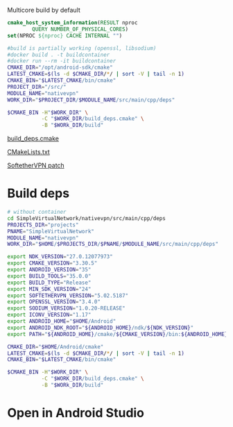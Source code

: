 Multicore build by default
```cmake
cmake_host_system_information(RESULT nproc
        QUERY NUMBER_OF_PHYSICAL_CORES)
set(NPROC ${nproc} CACHE INTERNAL "")
```


```bash
#build is partially working (openssl, libsodium)
#docker build . -t buildcontainer
#docker run --rm -it buildcontainer
CMAKE_DIR="/opt/android-sdk/cmake"
LATEST_CMAKE=$(ls -d $CMAKE_DIR/*/ | sort -V | tail -n 1)
CMAKE_BIN="$LATEST_CMAKE/bin/cmake"
PROJECT_DIR="/src/"
MODULE_NAME="nativevpn"
WORK_DIR="$PROJECT_DIR/$MODULE_NAME/src/main/cpp/deps"

$CMAKE_BIN -H"$WORK_DIR" \
           -C "$WORK_DIR/build_deps.cmake" \
           -B "$WORk_DIR/build"

```
[build_deps.cmake](https://github.com/antnn/SimpleVirtualNetwork/blob/main/nativevpn/src/main/cpp/deps/build_deps.cmake#L129)


[CMakeLists.txt](https://github.com/antnn/SimpleVirtualNetwork/blob/main/nativevpn/src/main/cpp/deps/CMakeLists.txt#L35)


[SoftetherVPN patch](https://github.com/antnn/SimpleVirtualNetwork/blob/main/nativevpn/src/main/cpp/deps/softethervpn.patch)

# Build deps
```bash
# without container
cd SimpleVirtualNetwork/nativevpn/src/main/cpp/deps
PROJECTS_DIR="projects"
PNAME="SimpleVirtualNetwork"
MODULE_NAME="nativevpn"
WORK_DIR="$HOME/$PROJECTS_DIR/$PNAME/$MODULE_NAME/src/main/cpp/deps"

export NDK_VERSION="27.0.12077973"
export CMAKE_VERSION="3.30.5"
export ANDROID_VERSION="35"
export BUILD_TOOLS="35.0.0"
export BUILD_TYPE="Release"
export MIN_SDK_VERSION="24"
export SOFTETHERVPN_VERSION="5.02.5187"
export OPENSSL_VERSION="3.4.0"
export SODIUM_VERSION="1.0.20-RELEASE"
export ICONV_VERSION="1.17"
export ANDROID_HOME="$HOME/Android"
export ANDROID_NDK_ROOT="${ANDROID_HOME}/ndk/${NDK_VERSION}"
export PATH="${ANDROID_HOME}/cmake/${CMAKE_VERSION}/bin:${ANDROID_HOME}/cmdline-tools/bin:${PATH}"

CMAKE_DIR="$HOME/Android/cmake"
LATEST_CMAKE=$(ls -d $CMAKE_DIR/*/ | sort -V | tail -n 1)
CMAKE_BIN="$LATEST_CMAKE/bin/cmake"

$CMAKE_BIN -H"$WORK_DIR" \
           -C "$WORK_DIR/build_deps.cmake" \
           -B "$WORk_DIR/build"

```
# Open in Android Studio
